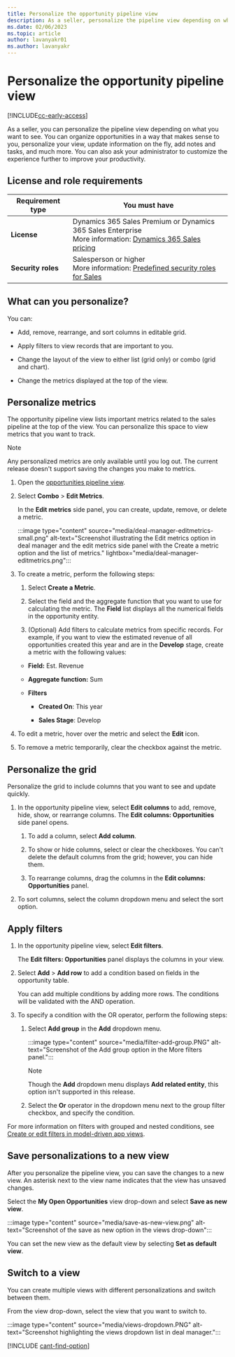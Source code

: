 ```yaml
---
title: Personalize the opportunity pipeline view
description: As a seller, personalize the pipeline view depending on what you want to see, organize opportunities in a way that makes sense to you, and personalize your view.
ms.date: 02/06/2023
ms.topic: article
author: lavanyakr01
ms.author: lavanyakr
---
```

# Personalize the opportunity pipeline view

[!INCLUDE[cc-early-access](../includes/cc-early-access.md)]

As a seller, you can personalize the pipeline view depending on what you want to see. You can organize opportunities in a way that makes sense to you, personalize your view, update information on the fly, add notes and tasks, and much more. You can also ask your administrator to customize the experience further to improve your productivity.  

## License and role requirements

| Requirement type | You must have |  
|-----------------------|---------|
| **License** | Dynamics 365 Sales Premium or Dynamics 365 Sales Enterprise  <br>More information: [Dynamics 365 Sales pricing](https://dynamics.microsoft.com/sales/pricing/) |
| **Security roles** | Salesperson or higher <br>  More information: [Predefined security roles for Sales](security-roles-for-sales.md)|


## What can you personalize?

You can:

- Add, remove, rearrange, and sort columns in editable grid.

- Apply filters to view records that are important to you.
- Change the layout of the view to either list (grid only) or combo (grid and chart).  
- Change the metrics displayed at the top of the view.

## Personalize metrics

The opportunity pipeline view lists important metrics related to the sales pipeline at the top of the view. You can personalize this space to view metrics that you want to track.  

> [!NOTE]
> Any personalized metrics are only available until you log out. The current release doesn't support saving the changes you make to metrics.

1. Open the [opportunities pipeline view](use-opportunity-pipeline-view.md#open-the-opportunity-pipeline-view). 
1. Select **Combo** > **Edit Metrics**.

   In the **Edit metrics** side panel, you can create, update, remove, or delete a metric.

    :::image type="content" source="media/deal-manager-editmetrics-small.png" alt-text="Screenshot illustrating the Edit metrics option in deal manager and the edit metrics side panel with the Create a metric option and the list of metrics." lightbox="media/deal-manager-editmetrics.png":::

1. To create a metric, perform the following steps:
    1. Select **Create a Metric**.

    1. Select the field and the aggregate function that you want to use for calculating the metric.
       The **Field** list displays all the numerical fields in the opportunity entity. 
    1. (Optional) Add filters to calculate metrics from specific records. For example, if you want to view the estimated revenue of all opportunities created this year and are in the **Develop** stage, create a metric with the following values:

    - **Field:** Est. Revenue

    - **Aggregate function:** Sum
    - **Filters**

        - **Created On**: This year  

        - **Sales Stage**: Develop  

1. To edit a metric, hover over the metric and select the **Edit** icon.
1. To remove a metric temporarily, clear the checkbox against the metric.


## Personalize the grid

Personalize the grid to include columns that you want to see and update quickly.

1. In the opportunity pipeline view, select **Edit columns** to add, remove, hide, show, or rearrange columns.
    The **Edit columns: Opportunities** side panel opens.
    
    1. To add a column, select **Add column**.

    1. To show or hide columns, select or clear the checkboxes. You can't delete the default columns from the grid; however, you can hide them.
    1. To rearrange columns, drag the columns in the **Edit columns: Opportunities** panel.

1. To sort columns, select the column dropdown menu and select the sort option.

## Apply filters

1. In the opportunity pipeline view, select **Edit filters**.

    The **Edit filters: Opportunities** panel displays the columns in your view.

1. Select **Add** > **Add row** to add a condition based on fields in the opportunity table.

    You can add multiple conditions by adding more rows. The conditions will be validated with the AND operation.  

1. To specify a condition with the OR operator, perform the following steps: 
    1. Select **Add group** in the **Add** dropdown menu.
    
        :::image type="content" source="media/filter-add-group.PNG" alt-text="Screenshot of the Add group option in the More filters panel.":::
       
       > [!NOTE]
       > Though the **Add** dropdown menu displays **Add related entity**, this option isn't supported in this release.
   
    1. Select the **Or** operator in the dropdown menu next to the group filter checkbox, and specify the condition.

For more information on filters with grouped and nested conditions, see [Create or edit filters in model-driven app views](/powerapps/maker/model-driven-apps/create-edit-view-filters).

## Save personalizations to a new view

After you personalize the pipeline view, you can save the changes to a new view. An asterisk next to the view name indicates that the view has unsaved changes.  

Select the **My Open Opportunities** view drop-down and select **Save as new view**. 

:::image type="content" source="media/save-as-new-view.png" alt-text="Screenshot of the save as new option in the views drop-down":::

You can set the new view as the default view by selecting **Set as default view**.

## Switch to a view

You can create multiple views with different personalizations and switch between them.

From the view drop-down, select the view that you want to switch to.

:::image type="content" source="media/views-dropdown.PNG" alt-text="Screenshot highlighting the views dropdown list in deal manager.":::
 
[!INCLUDE [cant-find-option](../includes/cant-find-option.md)]




